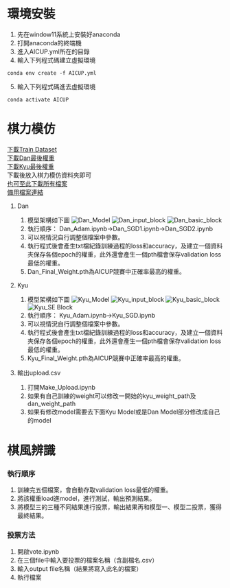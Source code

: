 # 環境安裝
1. 先在window11系統上安裝好anaconda
2. 打開anaconda的終端機
3. 進入AICUP.yml所在的目錄
4. 輸入下列程式碼建立虛擬環境
```shell=
conda env create -f AICUP.yml
```
5. 輸入下列程式碼進去虛擬環境
```shell=
conda activate AICUP
```

# 棋力模仿
[下載Train Dataset](https://drive.google.com/drive/folders/1dl55gEXbeT2VDWOHFdwUshtqoHx9LQX3?usp=drive_link)\
[下載Dan最後權重](https://drive.google.com/file/d/1U38RxNY0KhakDvWE9OYGyzPNI4Ns1_ih/view?usp=sharing)\
[下載Kyu最後權重](https://drive.google.com/file/d/1Vf_ejOC-yB-Tk3N6RaH3qAmWwzYc8lUQ/view?usp=sharing)\
下載後放入棋力模仿資料夾即可\
[也可至此下載所有檔案](https://drive.google.com/drive/folders/1YG9770fNYPKr6OruFTDA9nNHEb4mbSkC?usp=drive_link)\
[備用檔案連結](https://drive.google.com/drive/folders/1u62bujVYEopXl4cJm1csixmR6anGKl1N?usp=sharing)
1. Dan
    1. 模型架構如下圖
    ![Dan_Model](https://hackmd.io/_uploads/rkDMNpOra.png)
    ![Dan_input_block](https://hackmd.io/_uploads/Hy4QVa_Ba.png)
    ![Dan_basic_block](https://hackmd.io/_uploads/r1cXE6OSp.png)
    2. 執行順序： Dan_Adam.ipynb->Dan_SGD1.ipynb->Dan_SGD2.ipynb
    3. 可以視情況自行調整個檔案中參數。
    4. 執行程式後會產生txt檔紀錄訓練過程的loss和accuracy，及建立一個資料夾保存各個epoch的權重，此外還會產生一個pth檔會保存validation loss最低的權重。
    5. Dan_Final_Weight.pth為AICUP競賽中正確率最高的權重。



2. Kyu
    1. 模型架構如下圖
    ![Kyu_Model](https://hackmd.io/_uploads/ByE1w6dBT.png)
    ![Kyu_input_block](https://hackmd.io/_uploads/B1egw6dHp.png)
    ![Kyu_basic_block](https://hackmd.io/_uploads/B15gD6dSa.png)
    ![Kyu_SE Block](https://hackmd.io/_uploads/Bkx-Pp_ra.png)
    2. 執行順序： Kyu_Adam.ipynb->Kyu_SGD.ipynb
    3. 可以視情況自行調整個檔案中參數。
    4. 執行程式後會產生txt檔紀錄訓練過程的loss和accuracy，及建立一個資料夾保存各個epoch的權重，此外還會產生一個pth檔會保存validation loss最低的權重。
    5. Kyu_Final_Weight.pth為AICUP競賽中正確率最高的權重。
    
3. 輸出upload.csv
    1. 打開Make_Upload.ipynb
    2. 如果有自己訓練的weight可以修改一開始的kyu_weight_path及dan_weight_path
    3. 如果有修改model需要去下面Kyu Model或是Dan Model部分修改成自己的model

# 棋風辨識
### 執行順序
1. 訓練完五個檔案，會自動存取validation loss最低的權重。
2. 將該權重load進model，進行測試，輸出預測結果。
3. 將模型三的三種不同結果進行投票，輸出結果再和模型一、模型二投票，獲得最終結果。

### 投票方法
1. 開啟vote.ipynb
2. 在三個file中輸入要投票的檔案名稱（含副檔名.csv）
3. 輸入output file名稱（結果將寫入此名的檔案）
4. 執行檔案
